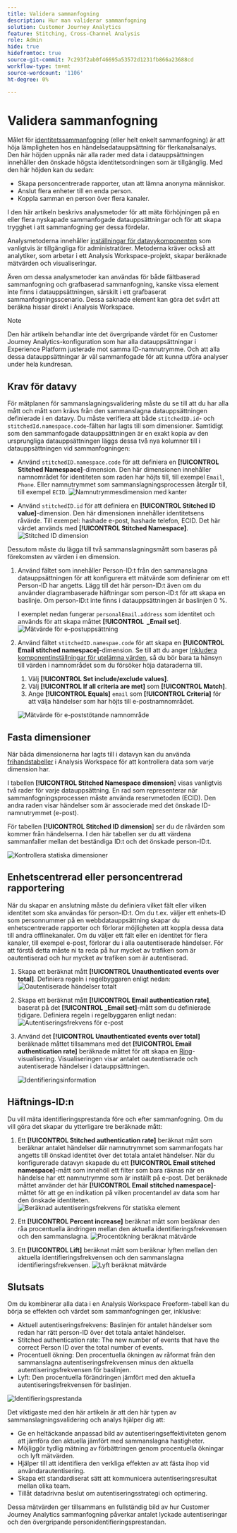 ```yaml
---
title: Validera sammanfogning
description: Hur man validerar sammanfogning
solution: Customer Journey Analytics
feature: Stitching, Cross-Channel Analysis
role: Admin
hide: true
hidefromtoc: true
source-git-commit: 7c293f2ab0f46695a53572d1231fb866a23688cd
workflow-type: tm+mt
source-wordcount: '1106'
ht-degree: 0%

---
```


# Validera sammanfogning

Målet för [identitetssammanfogning](/help/stitching/overview.md) (eller helt enkelt sammanfogning) är att höja lämpligheten hos en händelsedatauppsättning för flerkanalsanalys. Den här höjden uppnås när alla rader med data i datauppsättningen innehåller den önskade högsta identitetsordningen som är tillgänglig. Med den här höjden kan du sedan:

* Skapa personcentrerade rapporter, utan att lämna anonyma människor.
* Anslut flera enheter till en enda person.
* Koppla samman en person över flera kanaler.

I den här artikeln beskrivs analysmetoder för att mäta förhöjningen på en eller flera nyskapade sammanfogade datauppsättningar och för att skapa trygghet i att sammanfogning ger dessa fördelar.

Analysmetoderna innehåller [inställningar för datavykomponenten](/help/data-views/component-settings/overview.md) som vanligtvis är tillgängliga för administratörer. Metoderna kräver också att analytiker, som arbetar i ett Analysis Workspace-projekt, skapar beräknade mätvärden och visualiseringar.

Även om dessa analysmetoder kan användas för både fältbaserad sammanfogning och grafbaserad sammanfogning, kanske vissa element inte finns i datauppsättningen, särskilt i ett grafbaserat sammanfogningsscenario. Dessa saknade element kan göra det svårt att beräkna hissar direkt i Analysis Workspace.

>[!NOTE]
>
>Den här artikeln behandlar inte det övergripande värdet för en Customer Journey Analytics-konfiguration som har alla datauppsättningar i Experience Platform justerade mot samma ID-namnutrymme. Och att alla dessa datauppsättningar är väl sammanfogade för att kunna utföra analyser under hela kundresan.


## Krav för datavy

För mätplanen för sammanslagningsvalidering måste du se till att du har alla mått och mått som krävs från den sammanslagna datauppsättningen definierade i en datavy. Du måste verifiera att både `stitchedID.id`- och `stitchedId.namespace.code`-fälten har lagts till som dimensioner. Samtidigt som den sammanfogade datauppsättningen är en exakt kopia av den ursprungliga datauppsättningen läggs dessa två nya kolumner till i datauppsättningen vid sammanfogningen:

* Använd `stitchedID.namespace.code` för att definiera en **[!UICONTROL Stitched Namespace]**-dimension. Den här dimensionen innehåller namnområdet för identiteten som raden har höjts till, till exempel `Email`, `Phone`. Eller namnutrymmet som sammanslagningsprocessen återgår till, till exempel `ECID`.
  ![Namnutrymmesdimension med kanter](assets/stitchednamespace-dimension.png)

* Använd `stitchedID.id` för att definiera en **[!UICONTROL Stitched ID value]**-dimension. Den här dimensionen innehåller identitetsens råvärde. Till exempel: hashade e-post, hashade telefon, ECID. Det här värdet används med **[!UICONTROL Stitched Namespace]**.
  ![Stitched ID dimension](assets/stitchedid-dimension.png)


Dessutom måste du lägga till två sammanslagningsmått som baseras på förekomsten av värden i en dimension.

1. Använd fältet som innehåller Person-ID:t från den sammanslagna datauppsättningen för att konfigurera ett mätvärde som definierar om ett Person-ID har angetts. Lägg till det här person-ID:t även om du använder diagrambaserade häftningar som person-ID:t för att skapa en baslinje. Om person-ID:t inte finns i datauppsättningen är baslinjen 0 %.

   I exemplet nedan fungerar `personalEmail.address` som identitet och används för att skapa måttet **[!UICONTROL &#x200B; _Email set]**.
   ![Mätvärde för e-postuppsättning](assets/emailset-metric.png)

1. Använd fältet `stitchedID.namespae.code` för att skapa en **[!UICONTROL Email stitched namespace]**-dimension. Se till att du anger [Inkludera komponentinställningar för utelämna värden](/help/data-views/component-settings/include-exclude-values.md), så du bör bara ta hänsyn till värden i namnområdet som du försöker höja dataraderna till.
   1. Välj **[!UICONTROL Set include/exclude values]**.
   1. Välj **[!UICONTROL If all criteria are met]** som **[!UICONTROL Match]**.
   1. Ange **[!UICONTROL Equals]** `email` som **[!UICONTROL Criteria]** för att välja händelser som har höjts till e-postnamnområdet.

   ![Mätvärde för e-poststötande namnområde](assets/emailstitchednamespace-metric.png)

## Fasta dimensioner

När båda dimensionerna har lagts till i datavyn kan du använda [frihandstabeller](/help/analysis-workspace/visualizations/freeform-table/freeform-table.md) i Analysis Workspace för att kontrollera data som varje dimension har.

I tabellen **[!UICONTROL Stitched Namespace dimension**] visas vanligtvis två rader för varje datauppsättning. En rad som representerar när sammanfogningsprocessen måste använda reservmetoden (ECID). Den andra raden visar händelser som är associerade med det önskade ID-namnutrymmet (e-post).

För tabellen **[!UICONTROL Stitched ID dimension**] ser du de råvärden som kommer från händelserna. I den här tabellen ser du att värdena sammanfaller mellan det beständiga ID:t och det önskade person-ID:t.

![Kontrollera statiska dimensioner](assets/check-data-on-stitching.png)


## Enhetscentrerad eller personcentrerad rapportering

När du skapar en anslutning måste du definiera vilket fält eller vilken identitet som ska användas för person-ID:t. Om du t.ex. väljer ett enhets-ID som personnummer på en webbdatauppsättning skapar du enhetscentrerade rapporter och förlorar möjligheten att koppla dessa data till andra offlinekanaler. Om du väljer ett fält eller en identitet för flera kanaler, till exempel e-post, förlorar du i alla oautentiserade händelser. För att förstå detta måste ni ta reda på hur mycket av trafiken som är oautentiserad och hur mycket av trafiken som är autentiserad.

1. Skapa ett beräknat mått **[!UICONTROL Unauthenticated events over total]**. Definiera regeln i regelbyggaren enligt nedan:
   ![Oautentiserade händelser totalt](assets/calcmetric-unauthenticatedeventsovertotal.png)

1. Skapa ett beräknat mått **[!UICONTROL Email authentication rate]**, baserat på det **[!UICONTROL _Email set]**-mått som du definierade tidigare. Definiera regeln i regelbyggaren enligt nedan:
   ![Autentiseringsfrekvens för e-post](assets/calcmetric-emailauthenticationrate.png)

1. Använd det **[!UICONTROL Unauthenticated events over total]** beräknade måttet tillsammans med det **[!UICONTROL Email authentication rate]** beräknade måttet för att skapa en [Ring](/help/analysis-workspace/visualizations/donut.md)-visualisering. Visualiseringen visar antalet oautentiserade och autentiserade händelser i datauppsättningen.

   ![Identifieringsinformation](assets/identification-details.png)



## Häftnings-ID:n

Du vill mäta identifieringsprestanda före och efter sammanfogning. Om du vill göra det skapar du ytterligare tre beräknade mått:

1. Ett **[!UICONTROL Stitched authentication rate]** beräknat mått som beräknar antalet händelser där namnutrymmet som sammanfogats har angetts till önskad identitet över det totala antalet händelser. När du konfigurerade datavyn skapade du ett **[!UICONTROL Email stitched namespace]**-mått som innehöll ett filter som bara räknas när en händelse har ett namnutrymme som är inställt på e-post. Det beräknade måttet använder det här **[!UICONTROL Email stitched namespace]**-måttet för att ge en indikation på vilken procentandel av data som har den önskade identiteten.
   ![Beräknad autentiseringsfrekvens för statiska element ](assets/calcmetric-stitchedauthenticationrate.png)

1. Ett **[!UICONTROL Percent increase]** beräknat mått som beräknar den råa procentuella ändringen mellan den aktuella identifieringsfrekvensen och den sammanslagna.
   ![Procentökning beräknat mätvärde](assets/calcmetric-percentincrease.png)

1. Ett **[!UICONTROL Lift]** beräknat mått som beräknar lyften mellan den aktuella identifieringsfrekvensen och den sammanslagna identifieringsfrekvensen.
   ![Lyft beräknat mätvärde](assets/calcmetric-lift.png)


## Slutsats

Om du kombinerar alla data i en Analysis Workspace Freeform-tabell kan du börja se effekten och värdet som sammanfogningen ger, inklusive:

* Aktuell autentiseringsfrekvens: Baslinjen för antalet händelser som redan har rätt person-ID över det totala antalet händelser.
* Stitched authentication rate: The new number of events that have the correct Person ID over the total number of events.
* Procentuell ökning: Den procentuella ökningen av råformat från den sammanslagna autentiseringsfrekvensen minus den aktuella autentiseringsfrekvensen för baslinjen.
* Lyft: Den procentuella förändringen jämfört med den aktuella autentiseringsfrekvensen för baslinjen.

![Identifieringsprestanda](assets/identification-performance.png)

Det viktigaste med den här artikeln är att den här typen av sammanslagningsvalidering och analys hjälper dig att:

* Ge en heltäckande anpassad bild av autentiseringseffektiviteten genom att jämföra den aktuella jämfört med sammanslagna hastigheter.
* Möjliggör tydlig mätning av förbättringen genom procentuella ökningar och lyft mätvärden.
* Hjälper till att identifiera den verkliga effekten av att fästa ihop vid användarautentisering.
* Skapa ett standardiserat sätt att kommunicera autentiseringsresultat mellan olika team.
* Tillåt datadrivna beslut om autentiseringsstrategi och optimering.

Dessa mätvärden ger tillsammans en fullständig bild av hur Customer Journey Analytics sammanfogning påverkar antalet lyckade autentiseringar och den övergripande personidentifieringsprestandan.
